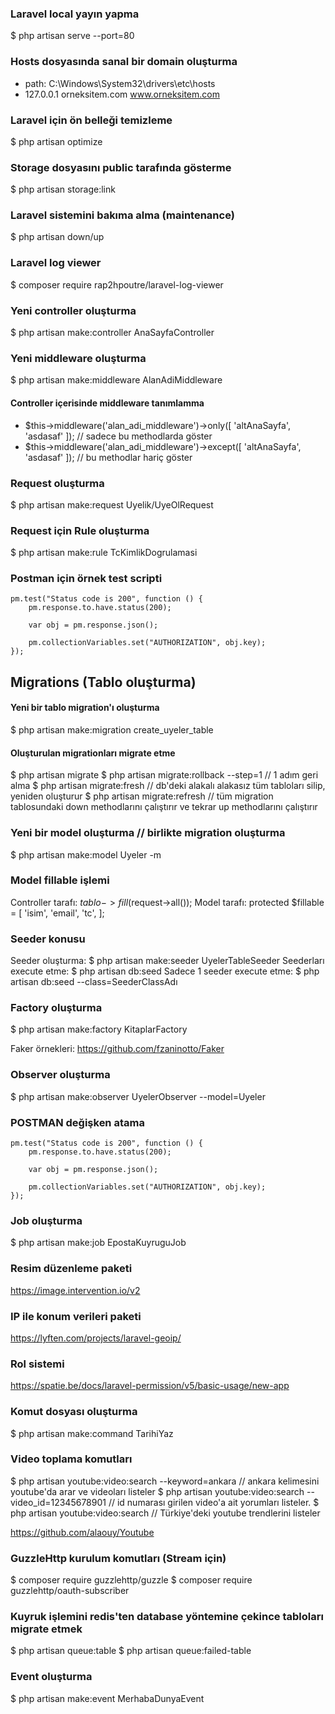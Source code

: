 ### Laravel local yayın yapma

$ php artisan serve --port=80

### Hosts dosyasında sanal bir domain oluşturma

- path: C:\Windows\System32\drivers\etc\hosts
- 127.0.0.1 orneksitem.com www.orneksitem.com

### Laravel için ön belleği temizleme

$ php artisan optimize

### Storage dosyasını public tarafında gösterme

$ php artisan storage:link

### Laravel sistemini bakıma alma (maintenance)

$ php artisan down/up

### Laravel log viewer

$ composer require rap2hpoutre/laravel-log-viewer

### Yeni controller oluşturma

$ php artisan make:controller AnaSayfaController

### Yeni middleware oluşturma

$ php artisan make:middleware AlanAdiMiddleware

#### Controller içerisinde middleware tanımlamma

- $this->middleware('alan_adi_middleware')->only([ 'altAnaSayfa', 'asdasaf' ]); // sadece bu methodlarda göster
- $this->middleware('alan_adi_middleware')->except([ 'altAnaSayfa', 'asdasaf' ]); // bu methodlar hariç göster

### Request oluşturma

$ php artisan make:request Uyelik/UyeOlRequest

### Request için Rule oluşturma

$ php artisan make:rule TcKimlikDogrulamasi

### Postman için örnek test scripti

	pm.test("Status code is 200", function () {
	    pm.response.to.have.status(200);

	    var obj = pm.response.json();

	    pm.collectionVariables.set("AUTHORIZATION", obj.key);
	});

## Migrations (Tablo oluşturma)

#### Yeni bir tablo migration'ı oluşturma

$ php artisan make:migration create_uyeler_table

#### Oluşturulan migrationları migrate etme

$ php artisan migrate
$ php artisan migrate:rollback --step=1 // 1 adım geri alma
$ php artisan migrate:fresh // db'deki alakalı alakasız tüm tabloları silip, yeniden oluşturur
$ php artisan migrate:refresh // tüm migration tablosundaki down methodlarını çalıştırır ve tekrar up methodlarını çalıştırır

### Yeni bir model oluşturma // birlikte migration oluşturma

$ php artisan make:model Uyeler -m

### Model fillable işlemi

Controller tarafı: $tablo->fill($request->all());
Model tarafı:
    protected $fillable = [
        'isim',
        'email',
        'tc',
    ];


### Seeder konusu

Seeder oluşturma: $ php artisan make:seeder UyelerTableSeeder
Seederları execute etme: $ php artisan db:seed
Sadece 1 seeder execute etme: $ php artisan db:seed --class=SeederClassAdı

### Factory oluşturma

$ php artisan make:factory KitaplarFactory

Faker örnekleri: https://github.com/fzaninotto/Faker

### Observer oluşturma

$ php artisan make:observer UyelerObserver --model=Uyeler

### POSTMAN değişken atama

	pm.test("Status code is 200", function () {
	    pm.response.to.have.status(200);

	    var obj = pm.response.json();

	    pm.collectionVariables.set("AUTHORIZATION", obj.key);
	});

### Job oluşturma

$ php artisan make:job EpostaKuyruguJob

### Resim düzenleme paketi

https://image.intervention.io/v2

### IP ile konum verileri paketi

https://lyften.com/projects/laravel-geoip/

### Rol sistemi

https://spatie.be/docs/laravel-permission/v5/basic-usage/new-app

### Komut dosyası oluşturma

$ php artisan make:command TarihiYaz

### Video toplama komutları

$ php artisan youtube:video:search --keyword=ankara // ankara kelimesini youtube'da arar ve videoları listeler
$ php artisan youtube:video:search --video_id=12345678901 // id numarası girilen video'a ait yorumları listeler.
$ php artisan youtube:video:search // Türkiye'deki youtube trendlerini listeler

https://github.com/alaouy/Youtube

### GuzzleHttp kurulum komutları (Stream için)

$ composer require guzzlehttp/guzzle
$ composer require guzzlehttp/oauth-subscriber

### Kuyruk işlemini redis'ten database yöntemine çekince tabloları migrate etmek

$ php artisan queue:table
$ php artisan queue:failed-table

### Event oluşturma

$ php artisan make:event MerhabaDunyaEvent
